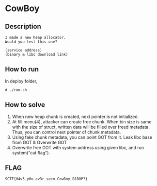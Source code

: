 # CowBoy

## Description

```
I made a new heap allocator.
Would you test this one?

(service address)
(binary & libc download link)
```

## How to run
In deploy folder,
```
# ./run.sh
```

## How to solve
1. When new heap chunk is created, next pointer is not initialized.
2. At fill menu(4), attacker can create free chunk. When bin size is same with the size of struct, written data will be filled over freed metadata. Thus, you can control next pointer of chunk metadata.
3. Using fake chunk metadata, you can point GOT from it. Leak libc base from GOT & Overwrite GOT
4. Overwrite free GOT with system address using given libc, and run system("cat flag").

## FLAG
```
SCTF{H4v3_y0u_ev3r_seen_CowBoy_B1B0P?}
```

